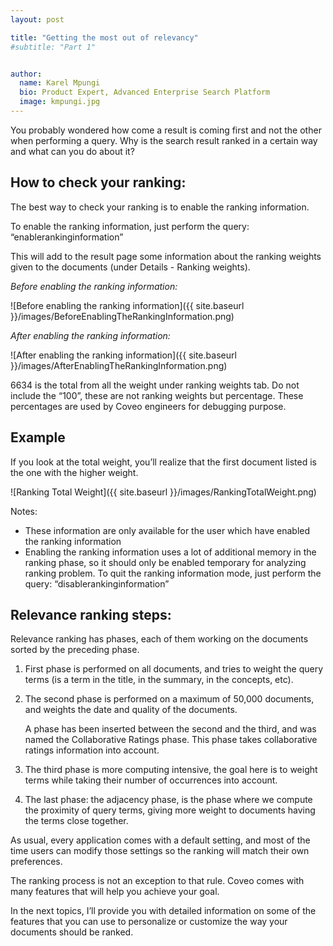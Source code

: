 ```yaml
---
layout: post

title: "Getting the most out of relevancy"
#subtitle: "Part 1"


author:
  name: Karel Mpungi
  bio: Product Expert, Advanced Enterprise Search Platform
  image: kmpungi.jpg
---
```


You probably wondered how come a result is coming first and not the other when performing a query. Why is the search result ranked in a certain way and what can you do about it?

<!-- more -->

## How to check your ranking:

The best way to check your ranking is to enable the ranking information.

To enable the ranking information, just perform the query: “enablerankinginformation”

This will add to the result page some information about the ranking weights given to the documents (under Details - Ranking weights).

_Before enabling the ranking information:_

![Before enabling the ranking information]({{ site.baseurl }}/images/BeforeEnablingTheRankingInformation.png)

_After enabling the ranking information:_

![After enabling the ranking information]({{ site.baseurl }}/images/AfterEnablingTheRankingInformation.png)

6634 is the total from all the weight under ranking weights tab. Do not include the “100”, these are not ranking weights but percentage. These percentages are used by Coveo engineers for debugging purpose.

## Example

If you look at the total weight, you’ll realize that the first document listed is the one with the higher weight.

![Ranking Total Weight]({{ site.baseurl }}/images/RankingTotalWeight.png)

Notes:

- These information are only available for the user which have enabled the ranking information
- Enabling the ranking information uses a lot of additional memory in the ranking phase, so it should only be enabled temporary for analyzing ranking problem. To quit the ranking information mode, just perform the query: “disablerankinginformation”

## Relevance ranking steps:

Relevance ranking has phases, each of them working on the documents sorted by the preceding phase.

1. First phase is performed on all documents, and tries to weight the query terms (is a term in the title, in the summary, in the concepts, etc).
2. The second phase is performed on a maximum of 50,000 documents, and weights the date and quality of the documents.

    A phase has been inserted between the second and the third, and was named the Collaborative Ratings phase. This phase takes collaborative ratings information into account.

3. The third phase is more computing intensive, the goal here is to weight terms while taking their number of occurrences into account.
4. The last phase: the adjacency phase, is the phase where we compute the proximity of query terms, giving more weight to documents having the terms close together.

As usual, every application comes with a default setting, and most of the time users can modify those settings so the ranking will match their own preferences.

The ranking process is not an exception to that rule. Coveo comes with many features that will help you achieve your goal.

In the next topics, I’ll provide you with detailed information on some of the features that you can use to personalize or customize the way your documents should be ranked.
